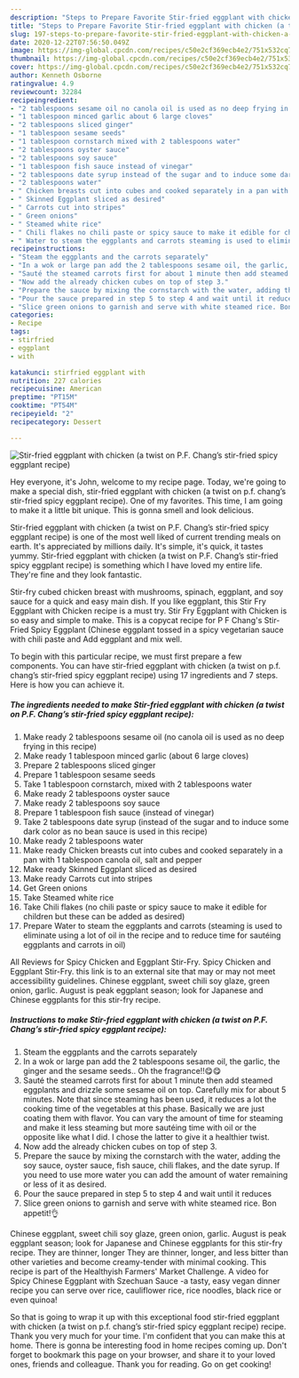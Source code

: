 ```yaml
---
description: "Steps to Prepare Favorite Stir-fried eggplant with chicken (a twist on P.F. Chang’s stir-fried spicy eggplant recipe)"
title: "Steps to Prepare Favorite Stir-fried eggplant with chicken (a twist on P.F. Chang’s stir-fried spicy eggplant recipe)"
slug: 197-steps-to-prepare-favorite-stir-fried-eggplant-with-chicken-a-twist-on-pf-changs-stir-fried-spicy-eggplant-recipe
date: 2020-12-22T07:56:50.049Z
image: https://img-global.cpcdn.com/recipes/c50e2cf369ecb4e2/751x532cq70/stir-fried-eggplant-with-chicken-a-twist-on-pf-changs-stir-fried-spicy-eggplant-recipe-recipe-main-photo.jpg
thumbnail: https://img-global.cpcdn.com/recipes/c50e2cf369ecb4e2/751x532cq70/stir-fried-eggplant-with-chicken-a-twist-on-pf-changs-stir-fried-spicy-eggplant-recipe-recipe-main-photo.jpg
cover: https://img-global.cpcdn.com/recipes/c50e2cf369ecb4e2/751x532cq70/stir-fried-eggplant-with-chicken-a-twist-on-pf-changs-stir-fried-spicy-eggplant-recipe-recipe-main-photo.jpg
author: Kenneth Osborne
ratingvalue: 4.9
reviewcount: 32284
recipeingredient:
- "2 tablespoons sesame oil no canola oil is used as no deep frying in this recipe"
- "1 tablespoon minced garlic about 6 large cloves"
- "2 tablespoons sliced ginger"
- "1 tablespoon sesame seeds"
- "1 tablespoon cornstarch mixed with 2 tablespoons water"
- "2 tablespoons oyster sauce"
- "2 tablespoons soy sauce"
- "1 tablespoon fish sauce instead of vinegar"
- "2 tablespoons date syrup instead of the sugar and to induce some dark color as no bean sauce is used in this recipe"
- "2 tablespoons water"
- " Chicken breasts cut into cubes and cooked separately in a pan with 1 tablespoon canola oil salt and pepper"
- " Skinned Eggplant sliced as desired"
- " Carrots cut into stripes"
- " Green onions"
- " Steamed white rice"
- " Chili flakes no chili paste or spicy sauce to make it edible for children but these can be added as desired"
- " Water to steam the eggplants and carrots steaming is used to eliminate using a lot of oil in the recipe and to reduce time for sauting eggplants and carrots in oil"
recipeinstructions:
- "Steam the eggplants and the carrots separately"
- "In a wok or large pan add the 2 tablespoons sesame oil, the garlic, the ginger and the sesame seeds.. Oh the fragrance!!😋😋"
- "Sauté the steamed carrots first for about 1 minute then add steamed eggplants and drizzle some sesame oil on top. Carefully mix for about 5 minutes. Note that since steaming has been used, it reduces a lot the cooking time of the vegetables at this phase. Basically we are just coating them with flavor. You can vary the amount of time for steaming and make it less steaming but more sautéing time with oil or the opposite like what I did. I chose the latter to give it a healthier twist."
- "Now add the already chicken cubes on top of step 3."
- "Prepare the sauce by mixing the cornstarch with the water, adding the soy sauce, oyster sauce, fish sauce, chili flakes, and the date syrup. If you need to use more water you can add the amount of water remaining or less of it as desired."
- "Pour the sauce prepared in step 5 to step 4 and wait until it reduces"
- "Slice green onions to garnish and serve with white steamed rice. Bon appetit!👌"
categories:
- Recipe
tags:
- stirfried
- eggplant
- with

katakunci: stirfried eggplant with 
nutrition: 227 calories
recipecuisine: American
preptime: "PT15M"
cooktime: "PT54M"
recipeyield: "2"
recipecategory: Dessert

---
```



![Stir-fried eggplant with chicken (a twist on P.F. Chang’s stir-fried spicy eggplant recipe)](https://img-global.cpcdn.com/recipes/c50e2cf369ecb4e2/751x532cq70/stir-fried-eggplant-with-chicken-a-twist-on-pf-changs-stir-fried-spicy-eggplant-recipe-recipe-main-photo.jpg)

Hey everyone, it's John, welcome to my recipe page. Today, we're going to make a special dish, stir-fried eggplant with chicken (a twist on p.f. chang’s stir-fried spicy eggplant recipe). One of my favorites. This time, I am going to make it a little bit unique. This is gonna smell and look delicious.

Stir-fried eggplant with chicken (a twist on P.F. Chang’s stir-fried spicy eggplant recipe) is one of the most well liked of current trending meals on earth. It's appreciated by millions daily. It's simple, it's quick, it tastes yummy. Stir-fried eggplant with chicken (a twist on P.F. Chang’s stir-fried spicy eggplant recipe) is something which I have loved my entire life. They're fine and they look fantastic.

Stir-fry cubed chicken breast with mushrooms, spinach, eggplant, and soy sauce for a quick and easy main dish. If you like eggplant, this Stir Fry Eggplant with Chicken recipe is a must try. Stir Fry Eggplant with Chicken is so easy and simple to make. This is a copycat recipe for P F Chang&#39;s Stir-Fried Spicy Eggplant (Chinese eggplant tossed in a spicy vegetarian sauce with chili paste and Add eggplant and mix well.


To begin with this particular recipe, we must first prepare a few components. You can have stir-fried eggplant with chicken (a twist on p.f. chang’s stir-fried spicy eggplant recipe) using 17 ingredients and 7 steps. Here is how you can achieve it.

<!--inarticleads1-->

##### The ingredients needed to make Stir-fried eggplant with chicken (a twist on P.F. Chang’s stir-fried spicy eggplant recipe):

1. Make ready 2 tablespoons sesame oil (no canola oil is used as no deep frying in this recipe)
1. Make ready 1 tablespoon minced garlic (about 6 large cloves)
1. Prepare 2 tablespoons sliced ginger
1. Prepare 1 tablespoon sesame seeds
1. Take 1 tablespoon cornstarch, mixed with 2 tablespoons water
1. Make ready 2 tablespoons oyster sauce
1. Make ready 2 tablespoons soy sauce
1. Prepare 1 tablespoon fish sauce (instead of vinegar)
1. Take 2 tablespoons date syrup (instead of the sugar and to induce some dark color as no bean sauce is used in this recipe)
1. Make ready 2 tablespoons water
1. Make ready  Chicken breasts cut into cubes and cooked separately in a pan with 1 tablespoon canola oil, salt and pepper
1. Make ready  Skinned Eggplant sliced as desired
1. Make ready  Carrots cut into stripes
1. Get  Green onions
1. Take  Steamed white rice
1. Take  Chili flakes (no chili paste or spicy sauce to make it edible for children but these can be added as desired)
1. Prepare  Water to steam the eggplants and carrots (steaming is used to eliminate using a lot of oil in the recipe and to reduce time for sautéing eggplants and carrots in oil)


All Reviews for Spicy Chicken and Eggplant Stir-Fry. Spicy Chicken and Eggplant Stir-Fry. this link is to an external site that may or may not meet accessibility guidelines. Chinese eggplant, sweet chili soy glaze, green onion, garlic. August is peak eggplant season; look for Japanese and Chinese eggplants for this stir-fry recipe. 

<!--inarticleads2-->

##### Instructions to make Stir-fried eggplant with chicken (a twist on P.F. Chang’s stir-fried spicy eggplant recipe):

1. Steam the eggplants and the carrots separately
1. In a wok or large pan add the 2 tablespoons sesame oil, the garlic, the ginger and the sesame seeds.. Oh the fragrance!!😋😋
1. Sauté the steamed carrots first for about 1 minute then add steamed eggplants and drizzle some sesame oil on top. Carefully mix for about 5 minutes. Note that since steaming has been used, it reduces a lot the cooking time of the vegetables at this phase. Basically we are just coating them with flavor. You can vary the amount of time for steaming and make it less steaming but more sautéing time with oil or the opposite like what I did. I chose the latter to give it a healthier twist.
1. Now add the already chicken cubes on top of step 3.
1. Prepare the sauce by mixing the cornstarch with the water, adding the soy sauce, oyster sauce, fish sauce, chili flakes, and the date syrup. If you need to use more water you can add the amount of water remaining or less of it as desired.
1. Pour the sauce prepared in step 5 to step 4 and wait until it reduces
1. Slice green onions to garnish and serve with white steamed rice. Bon appetit!👌


Chinese eggplant, sweet chili soy glaze, green onion, garlic. August is peak eggplant season; look for Japanese and Chinese eggplants for this stir-fry recipe. They are thinner, longer They are thinner, longer, and less bitter than other varieties and become creamy-tender with minimal cooking. This recipe is part of the Healthyish Farmers&#39; Market Challenge. A video for Spicy Chinese Eggplant with Szechuan Sauce -a tasty, easy vegan dinner recipe you can serve over rice, cauliflower rice, rice noodles, black rice or even quinoa! 

So that is going to wrap it up with this exceptional food stir-fried eggplant with chicken (a twist on p.f. chang’s stir-fried spicy eggplant recipe) recipe. Thank you very much for your time. I'm confident that you can make this at home. There is gonna be interesting food in home recipes coming up. Don't forget to bookmark this page on your browser, and share it to your loved ones, friends and colleague. Thank you for reading. Go on get cooking!
